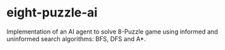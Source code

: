 # eight-puzzle-ai
Implementation of an AI agent to solve 8-Puzzle game using informed and uninformed search algorithms: BFS, DFS and A*.

